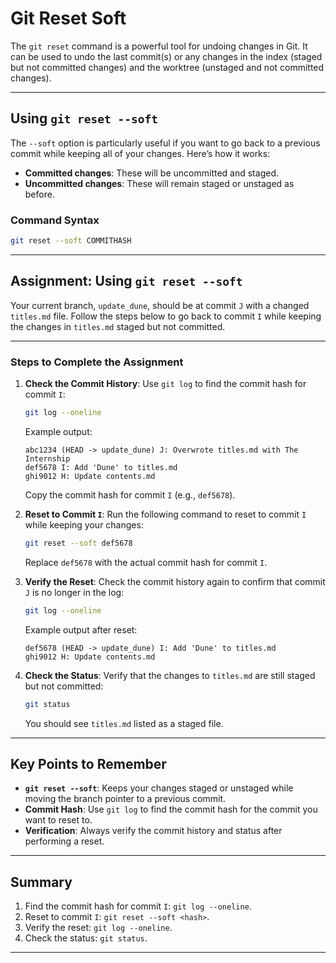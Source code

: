 # Git Reset Soft

The `git reset` command is a powerful tool for undoing changes in Git. It can be used to undo the last commit(s) or any changes in the index (staged but not committed changes) and the worktree (unstaged and not committed changes).

---

## Using `git reset --soft`

The `--soft` option is particularly useful if you want to go back to a previous commit while keeping all of your changes. Here’s how it works:

- **Committed changes**: These will be uncommitted and staged.
- **Uncommitted changes**: These will remain staged or unstaged as before.

### Command Syntax

```bash
git reset --soft COMMITHASH
```

---

## Assignment: Using `git reset --soft`

Your current branch, `update_dune`, should be at commit `J` with a changed `titles.md` file. Follow the steps below to go back to commit `I` while keeping the changes in `titles.md` staged but not committed.

---

### Steps to Complete the Assignment

1. **Check the Commit History**:
   Use `git log` to find the commit hash for commit `I`:

   ```bash
   git log --oneline
   ```

   Example output:

   ```
   abc1234 (HEAD -> update_dune) J: Overwrote titles.md with The Internship
   def5678 I: Add 'Dune' to titles.md
   ghi9012 H: Update contents.md
   ```

   Copy the commit hash for commit `I` (e.g., `def5678`).

2. **Reset to Commit `I`**:
   Run the following command to reset to commit `I` while keeping your changes:

   ```bash
   git reset --soft def5678
   ```

   Replace `def5678` with the actual commit hash for commit `I`.

3. **Verify the Reset**:
   Check the commit history again to confirm that commit `J` is no longer in the log:

   ```bash
   git log --oneline
   ```

   Example output after reset:

   ```
   def5678 (HEAD -> update_dune) I: Add 'Dune' to titles.md
   ghi9012 H: Update contents.md
   ```

4. **Check the Status**:
   Verify that the changes to `titles.md` are still staged but not committed:

   ```bash
   git status
   ```

   You should see `titles.md` listed as a staged file.

---

## Key Points to Remember

- **`git reset --soft`**: Keeps your changes staged or unstaged while moving the branch pointer to a previous commit.
- **Commit Hash**: Use `git log` to find the commit hash for the commit you want to reset to.
- **Verification**: Always verify the commit history and status after performing a reset.

---

## Summary

1. Find the commit hash for commit `I`: `git log --oneline`.
2. Reset to commit `I`: `git reset --soft <hash>`.
3. Verify the reset: `git log --oneline`.
4. Check the status: `git status`.

---
